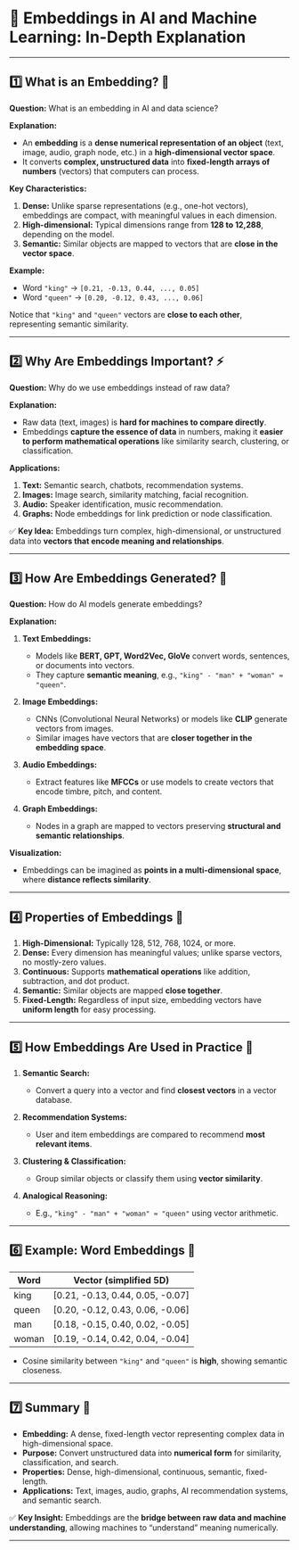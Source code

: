 
# 🌟 **Embeddings in AI and Machine Learning: In-Depth Explanation**

---

## **1️⃣ What is an Embedding?** 🧮

**Question:** What is an embedding in AI and data science?

**Explanation:**

* An **embedding** is a **dense numerical representation of an object** (text, image, audio, graph node, etc.) in a **high-dimensional vector space**.
* It converts **complex, unstructured data** into **fixed-length arrays of numbers** (vectors) that computers can process.

**Key Characteristics:**

1. **Dense:** Unlike sparse representations (e.g., one-hot vectors), embeddings are compact, with meaningful values in each dimension.
2. **High-dimensional:** Typical dimensions range from **128 to 12,288**, depending on the model.
3. **Semantic:** Similar objects are mapped to vectors that are **close in the vector space**.

**Example:**

* Word `"king"` → `[0.21, -0.13, 0.44, ..., 0.05]`
* Word `"queen"` → `[0.20, -0.12, 0.43, ..., 0.06]`

Notice that `"king"` and `"queen"` vectors are **close to each other**, representing semantic similarity.

---

## **2️⃣ Why Are Embeddings Important?** ⚡

**Question:** Why do we use embeddings instead of raw data?

**Explanation:**

* Raw data (text, images) is **hard for machines to compare directly**.
* Embeddings **capture the essence of data** in numbers, making it **easier to perform mathematical operations** like similarity search, clustering, or classification.

**Applications:**

1. **Text:** Semantic search, chatbots, recommendation systems.
2. **Images:** Image search, similarity matching, facial recognition.
3. **Audio:** Speaker identification, music recommendation.
4. **Graphs:** Node embeddings for link prediction or node classification.

✅ **Key Idea:** Embeddings turn complex, high-dimensional, or unstructured data into **vectors that encode meaning and relationships**.

---

## **3️⃣ How Are Embeddings Generated?** 🔄

**Question:** How do AI models generate embeddings?

**Explanation:**

1. **Text Embeddings:**

   * Models like **BERT, GPT, Word2Vec, GloVe** convert words, sentences, or documents into vectors.
   * They capture **semantic meaning**, e.g., `"king" - "man" + "woman" ≈ "queen"`.

2. **Image Embeddings:**

   * CNNs (Convolutional Neural Networks) or models like **CLIP** generate vectors from images.
   * Similar images have vectors that are **closer together in the embedding space**.

3. **Audio Embeddings:**

   * Extract features like **MFCCs** or use models to create vectors that encode timbre, pitch, and content.

4. **Graph Embeddings:**

   * Nodes in a graph are mapped to vectors preserving **structural and semantic relationships**.

**Visualization:**

* Embeddings can be imagined as **points in a multi-dimensional space**, where **distance reflects similarity**.

---

## **4️⃣ Properties of Embeddings** 🔑

1. **High-Dimensional:** Typically 128, 512, 768, 1024, or more.
2. **Dense:** Every dimension has meaningful values; unlike sparse vectors, no mostly-zero values.
3. **Continuous:** Supports **mathematical operations** like addition, subtraction, and dot product.
4. **Semantic:** Similar objects are mapped **close together**.
5. **Fixed-Length:** Regardless of input size, embedding vectors have **uniform length** for easy processing.

---

## **5️⃣ How Embeddings Are Used in Practice** 🌟

1. **Semantic Search:**

   * Convert a query into a vector and find **closest vectors** in a vector database.

2. **Recommendation Systems:**

   * User and item embeddings are compared to recommend **most relevant items**.

3. **Clustering & Classification:**

   * Group similar objects or classify them using **vector similarity**.

4. **Analogical Reasoning:**

   * E.g., `"king" - "man" + "woman" ≈ "queen"` using vector arithmetic.

---

## **6️⃣ Example: Word Embeddings** 📝

| Word  | Vector (simplified 5D)            |
| ----- | --------------------------------- |
| king  | \[0.21, -0.13, 0.44, 0.05, -0.07] |
| queen | \[0.20, -0.12, 0.43, 0.06, -0.06] |
| man   | \[0.18, -0.15, 0.40, 0.02, -0.05] |
| woman | \[0.19, -0.14, 0.42, 0.04, -0.04] |

* Cosine similarity between `"king"` and `"queen"` is **high**, showing semantic closeness.

---

## **7️⃣ Summary** 📝

* **Embedding:** A dense, fixed-length vector representing complex data in high-dimensional space.
* **Purpose:** Convert unstructured data into **numerical form** for similarity, classification, and search.
* **Properties:** Dense, high-dimensional, continuous, semantic, fixed-length.
* **Applications:** Text, images, audio, graphs, AI recommendation systems, and semantic search.

✅ **Key Insight:** Embeddings are the **bridge between raw data and machine understanding**, allowing machines to “understand” meaning numerically.

---